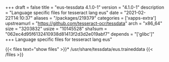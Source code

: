 +++
draft = false
title = "eus-tessdata 4.1.0-1"
version = "4.1.0-1"
description = "Language specific files for tesseract lang eus"
date = "2021-02-22T14:10:37"
aliases = "/packages/219379"
categories = ['xapps-extra']
upstreamurl = "https://github.com/tesseract-ocr/tessdata"
arch = "x86_64"
size = "3203832"
usize = "10145528"
sha1sum = "062ec4d95f6132410938d81413f2d3d2e019abf7"
depends = "['glibc']"
+++
Language specific files for tesseract lang eus"

{{< files text="show files" >}}* /usr/share/tessdata/eus.traineddata
{{< /files >}}